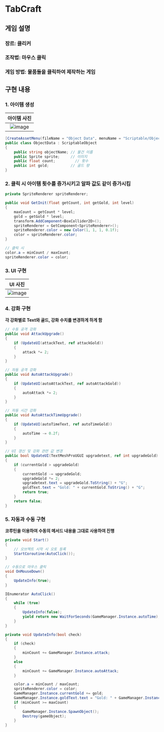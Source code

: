 # TabCraft

## 게임 설명
### 장르: 클리커
### 조작법: 마우스 클릭
### 게임 방법: 물품들을 클릭하여 제작하는 게임

## 구현 내용
### 1. 아이템 생성
|아이템 사진|
|:---:|
|![image](https://github.com/ACEDIA2567/TabCraft/assets/101154683/71f47aef-09be-48b4-86c6-4fd08713c368)|

```cs
[CreateAssetMenu(fileName = "Object Data", menuName = "Scriptable/Object", order = 0)]
public class ObjectData : ScriptableObject
{
    public string objectName; // 물건 이름
    public Sprite sprite;     // 이미지
    public float count;         // 횟수
    public int gold;          // 골드 량
}
```

### 2. 클릭 시 아이템 횟수를 증가시키고 알파 값도 같이 증가시킴
```cs
private SpriteRenderer spriteRenderer;

public void GetInit(float getCount, int getGold, int level)
{
    maxCount = getCount * level;
    gold = getGold * level;
    transform.AddComponent<BoxCollider2D>();
    spriteRenderer = GetComponent<SpriteRenderer>();
    spriteRenderer.color = new Color(1, 1, 1, 0.1f);
    color = spriteRenderer.color;
}

// 클릭 시
color.a = minCount / maxCount;
spriteRenderer.color = color;
```

### 3. UI 구현
|UI 사진|
|:---:|
|![image](https://github.com/ACEDIA2567/TabCraft/assets/101154683/1e87592b-9ae4-462b-9de6-b8478c19a22e)|

### 4. 강화 구현
**각 강화별로 Text와 골드, 강화 수치를 변경하게 하게 함**
```cs
// 수동 공격 강화
public void AttackUpgrade()
{
    if (UpdateUI(attackText, ref attackGold))
    {
        attack *= 2;
    }
}

// 자동 공격 강화
public void AutoAttackUpgrade()
{
    if (UpdateUI(autoAttackText, ref autoAttackGold))
    {
        autoAttack *= 2;
    }
}

// 자동 시간 강화
public void AutoAttackTimeUpgrade()
{
    if (UpdateUI(autoTimeText, ref autoTimeGold))
    {
        autoTime -= 0.2f;
    }
}

// UI 갱신 및 강화 관련 값 변경
public bool UpdateUI(TextMeshProUGUI upgradetext, ref int upgradeGold)
{
    if (currentGold > upgradeGold)
    {
        currentGold -= upgradeGold;
        upgradeGold *= 2;
        upgradetext.text = upgradeGold.ToString() + "G";
        goldText.text = "Gold: " + currentGold.ToString() + "G";
        return true;
    }
    return false;
}
```

### 5. 자동과 수동 구현
**코루틴을 이용하여 수동의 메서드 내용을 그대로 사용하여 진행**
```cs
private void Start()
{
    // 오브젝트 시작 시 오토 등록
    StartCoroutine(AutoClick());
}

// 수동으로 마우스 클릭
void OnMouseDown()
{
    UpdateInfo(true);
}

IEnumerator AutoClick() 
{
    while (true)
    {
        UpdateInfo(false);
        yield return new WaitForSeconds(GameManager.Instance.autoTime);
    }
}

private void UpdateInfo(bool check)
{
    if (check)
    {
        minCount += GameManager.Instance.attack;
    }
    else
    {
        minCount += GameManager.Instance.autoAttack;
    }

    color.a = minCount / maxCount;
    spriteRenderer.color = color;
    GameManager.Instance.currentGold += gold;
    GameManager.Instance.goldText.text = "Gold: " + GameManager.Instance.currentGold.ToString() + "G";
    if (minCount >= maxCount)
    {
        GameManager.Instance.SpawnObject();
        Destroy(gameObject);
    }
}
```
